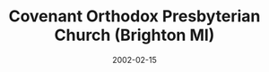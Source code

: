 ---
date: &id001 2002-02-15
end_date: null
location:
  address: Spencer Elementary School, Spencer Road
  city: Brighton
  state: MI
minister:
- end: 2002-01-01
  name: Brian DeJong
  start: 2000-01-01
  type: Organizing Pastor
- end: 2005-01-01
  name: Brian DeJong
  start: 2002-01-01
  type: pastor
- end: null
  name: Douglas Doll
  start: 2008-01-01
  type: pastor
ministers:
- Brian DeJong
- Brian DeJong
- Douglas Doll
name: Covenant Orthodox Presbyterian Church
names:
- end: 2002-02-15
  name: Covenant Orthodox Presbyterian Mission
  start: 1999-03-19
- end: null
  name: Covenant Orthodox Presbyterian Church
  start: 2002-02-15
origination_date: *id001
raw_data: "MI\nBrighton\n\nCovenant Orthodox Presbyterian Mission  (March 19,\
  \ 1999\u2013February 15, 2002)\nCovenant Orthodox Presbyterian Church (February\
  \ 15, 2002\u2013 )\nSpencer Elementary School, Spencer Road\nOrg. Pastor: Brian\
  \ DeJong, 2000\u20132002\nPastors: Brian De Jong, 2002\u20135\nDouglas Doll, 2008\u2013"
received_from: null
states:
- MI
status:
  active: true
  end_date: null
  reason: null
  received_from: null
  withdrawal_to: null
title: Covenant Orthodox Presbyterian Church (Brighton MI)

---